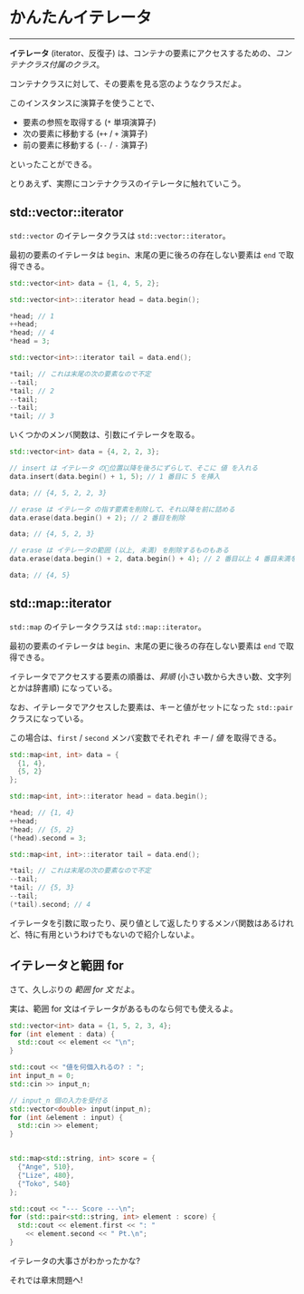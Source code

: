 # かんたんイテレータ



---

**イテレータ** (iterator、反復子) は、コンテナの要素にアクセスするための、*コンテナクラス付属のクラス*。

コンテナクラスに対して、その要素を見る窓のようなクラスだよ。

このインスタンスに演算子を使うことで、

- 要素の参照を取得する (`*` 単項演算子)
- 次の要素に移動する (`++` / `+` 演算子)
- 前の要素に移動する (`--` / `-` 演算子)

といったことができる。

とりあえず、実際にコンテナクラスのイテレータに触れていこう。


## std::vector::iterator

`std::vector` のイテレータクラスは `std::vector::iterator`。

最初の要素のイテレータは `begin`、末尾の更に後ろの存在しない要素は `end` で取得できる。

```cpp
std::vector<int> data = {1, 4, 5, 2};

std::vector<int>::iterator head = data.begin();

*head; // 1
++head;
*head; // 4
*head = 3;

std::vector<int>::iterator tail = data.end();

*tail; // これは末尾の次の要素なので不定
--tail;
*tail; // 2
--tail;
--tail;
*tail; // 3
```

いくつかのメンバ関数は、引数にイテレータを取る。

```cpp
std::vector<int> data = {4, 2, 2, 3};

// insert は イテレータ の位置以降を後ろにずらして、そこに 値 を入れる
data.insert(data.begin() + 1, 5); // 1 番目に 5 を挿入

data; // {4, 5, 2, 2, 3}

// erase は イテレータ の指す要素を削除して、それ以降を前に詰める
data.erase(data.begin() + 2); // 2 番目を削除

data; // {4, 5, 2, 3}

// erase は イテレータの範囲 (以上, 未満) を削除するものもある
data.erase(data.begin() + 2, data.begin() + 4); // 2 番目以上 4 番目未満を削除

data; // {4, 5}
```


## std::map::iterator

`std::map` のイテレータクラスは `std::map::iterator`。

最初の要素のイテレータは `begin`、末尾の更に後ろの存在しない要素は `end` で取得できる。

イテレータでアクセスする要素の順番は、*昇順* (小さい数から大きい数、文字列とかは辞書順) になっている。

なお、イテレータでアクセスした要素は、キーと値がセットになった `std::pair` クラスになっている。

この場合は、`first` / `second` メンバ変数でそれぞれ *キー* / *値* を取得できる。

```cpp
std::map<int, int> data = {
  {1, 4},
  {5, 2}
};

std::map<int, int>::iterator head = data.begin();

*head; // {1, 4}
++head;
*head; // {5, 2}
(*head).second = 3;

std::map<int, int>::iterator tail = data.end();

*tail; // これは末尾の次の要素なので不定
--tail;
*tail; // {5, 3}
--tail;
(*tail).second; // 4
```

イテレータを引数に取ったり、戻り値として返したりするメンバ関数はあるけれど、特に有用というわけでもないので紹介しないよ。


## イテレータと範囲 for

さて、久しぶりの *範囲 for 文* だよ。

実は、範囲 for 文はイテレータがあるものなら何でも使えるよ。

```cpp
std::vector<int> data = {1, 5, 2, 3, 4};
for (int element : data) {
  std::cout << element << "\n";
}

std::cout << "値を何個入れるの? : ";
int input_n = 0;
std::cin >> input_n;

// input_n 個の入力を受付る
std::vector<double> input(input_n);
for (int &element : input) {
  std::cin >> element;
}


std::map<std::string, int> score = {
  {"Ange", 510},
  {"Lize", 480},
  {"Toko", 540}
};

std::cout << "--- Score ---\n";
for (std::pair<std::string, int> element : score) {
  std::cout << element.first << ": "
    << element.second << " Pt.\n";
}
```

イテレータの大事さがわかったかな?

それでは章末問題へ!
